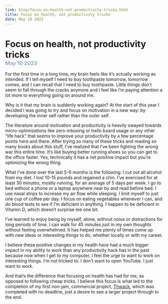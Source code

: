 ```yaml
---
link: blog/focus-on-health-not-productivity-tricks.html
title: Focus on health, not productivity tricks
date: May 10 2023
---
```

<h1 style="margin-bottom: 0px;">Focus on health, not productivity tricks</h1>
<h3 style="color: #97a9c4; margin-top: 0px;">May 10 2023</h3>

For the first time in a long time, my brain feels like it’s actually working as intended. If I tell myself I need to buy toothpaste tomorrow, tomorrow comes, and I can recall that I need to buy toothpaste. Little things don’t seem to fall through the cracks anymore and I feel like I’m paying attention a lot more to everything going on around me.

Why is it that my brain is suddenly working again? At the start of this year I decided I was going to try and focus on motivation in a new way: by developing the inner self rather than the outer self.

The literature around motivation and productivity is heavily swayed towards micro-optimizations like zero-inboxing or trello board usage or any other “life hack” that seems to improve your productivity by a few percentage points here and there. After trying so many of these tricks and reading so many books about this stuff, I’ve realized that I’ve been fighting the wrong war this entire time. It’s like buying better running shoes so you can get to the office faster. Yes, technically it has a net positive impact but you’re optimizing the wrong thing.

What I’ve done over the last 5-6 months is the following: I cut out all alcohol from my diet. I lost 10-15 pounds and regained a chin. I’ve exercised for at least 30 minutes, mostly running, for an average of 5 days per week. I go to bed without a phone or a laptop anywhere near by and read before bed. I use nasal strips to increase my air flow while sleeping. I limit myself to just one cup of coffee per day. I focus on eating vegetables whenever I can, and do blood tests to see if I’m deficient in anything. I happen to be deficient in Vitamin D, which doesn’t surprise me one bit.

I’ve learned to enjoy being by myself, alone, without noise or distractions for long periods of time. I can walk for 45 minutes just in my own thoughts without feeling overwhelmed. It has helped me plenty of times come up with new ideas or interesting things to do, whether locally or with my career.

I believe these positive changes in my health have had a much bigger impact in my ability to work than any productivity hack has in the past because now when I get to my computer, I feel the urge to want to work on interesting things. I’m not tricked to. I don’t want to open YouTube. I just want to work.

And that’s the difference that focusing on health has had for me, as opposed to following cheap tricks. I believe this focus is what led to the completion of my first non-jam, commercial project, [Thwack](https://jontopielski.itch.io/thwack), which was completed with no deadline, just a desire to see a larger project through to the end.